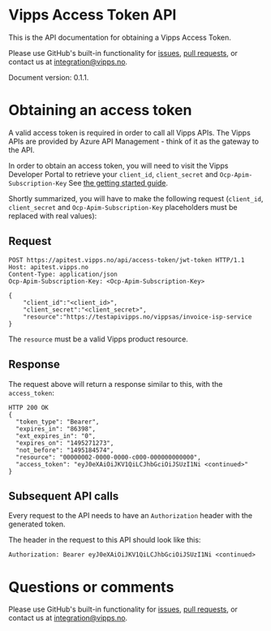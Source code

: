 # Vipps Access Token API

This is the API documentation for obtaining a Vipps Access Token.

Please use GitHub's built-in functionality for
[issues](https://github.com/vippsas/vipps-invoice-api/issues),
[pull requests](https://github.com/vippsas/vipps-invoice-api/pulls),
or contact us at integration@vipps.no.

Document version: 0.1.1.

# Obtaining an access token

A valid access token is required in order to call all Vipps APIs.
The Vipps APIs are provided by Azure API Management - think of it as the gateway to the API.

In order to obtain an access token, you will need to visit the Vipps Developer Portal to
retrieve your `client_id`, `client_secret` and `Ocp-Apim-Subscription-Key`
See
[the getting started guide](https://github.com/vippsas/vipps-developers/blob/master/vipps-developer-portal-getting-started.md).

Shortly summarized, you will have to make the following request
(`client_id`, `client_secret` and `Ocp-Apim-Subscription-Key` placeholders must be replaced with real values):

## Request

```http
POST https://apitest.vipps.no/api/access-token/jwt-token HTTP/1.1
Host: apitest.vipps.no
Content-Type: application/json
Ocp-Apim-Subscription-Key: <Ocp-Apim-Subscription-Key>

{
	"client_id":"<client_id>",
	"client_secret":"<client_secret>",
	"resource":"https://testapivipps.no/vippsas/invoice-isp-service
}

```

The `resource` must be a valid Vipps product resource.

## Response

The request above will return a response similar to this, with the `access_token`:

```http
HTTP 200 OK
{
  "token_type": "Bearer",
  "expires_in": "86398",
  "ext_expires_in": "0",
  "expires_on": "1495271273",
  "not_before": "1495184574",
  "resource": "00000002-0000-0000-c000-000000000000",
  "access_token": "eyJ0eXAiOiJKV1QiLCJhbGciOiJSUzI1Ni <continued>"
}
```

## Subsequent API calls

Every request to the API needs to have an `Authorization` header with the generated token.

The header in the request to this API should look like this:

```http
Authorization: Bearer eyJ0eXAiOiJKV1QiLCJhbGciOiJSUzI1Ni <continued>
```

# Questions or comments

Please use GitHub's built-in functionality for
[issues](https://github.com/vippsas/vipps-recurring-api/issues),
[pull requests](https://github.com/vippsas/vipps-recurring-api/pulls),
or contact us at integration@vipps.no.
